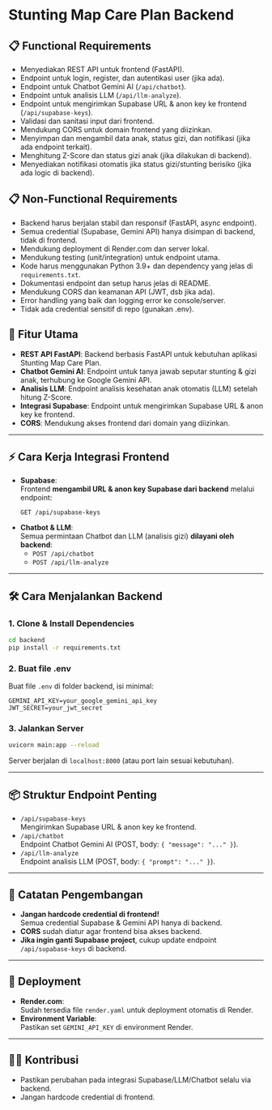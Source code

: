 # Stunting Map Care Plan Backend

## 📋 Functional Requirements

- Menyediakan REST API untuk frontend (FastAPI).
- Endpoint untuk login, register, dan autentikasi user (jika ada).
- Endpoint untuk Chatbot Gemini AI (`/api/chatbot`).
- Endpoint untuk analisis LLM (`/api/llm-analyze`).
- Endpoint untuk mengirimkan Supabase URL & anon key ke frontend (`/api/supabase-keys`).
- Validasi dan sanitasi input dari frontend.
- Mendukung CORS untuk domain frontend yang diizinkan.
- Menyimpan dan mengambil data anak, status gizi, dan notifikasi (jika ada endpoint terkait).
- Menghitung Z-Score dan status gizi anak (jika dilakukan di backend).
- Menyediakan notifikasi otomatis jika status gizi/stunting berisiko (jika ada logic di backend).

## 📋 Non-Functional Requirements

- Backend harus berjalan stabil dan responsif (FastAPI, async endpoint).
- Semua credential (Supabase, Gemini API) hanya disimpan di backend, tidak di frontend.
- Mendukung deployment di Render.com dan server lokal.
- Mendukung testing (unit/integration) untuk endpoint utama.
- Kode harus menggunakan Python 3.9+ dan dependency yang jelas di `requirements.txt`.
- Dokumentasi endpoint dan setup harus jelas di README.
- Mendukung CORS dan keamanan API (JWT, dsb jika ada).
- Error handling yang baik dan logging error ke console/server.
- Tidak ada credential sensitif di repo (gunakan .env).

## 🚀 Fitur Utama

- **REST API FastAPI**: Backend berbasis FastAPI untuk kebutuhan aplikasi Stunting Map Care Plan.
- **Chatbot Gemini AI**: Endpoint untuk tanya jawab seputar stunting & gizi anak, terhubung ke Google Gemini API.
- **Analisis LLM**: Endpoint analisis kesehatan anak otomatis (LLM) setelah hitung Z-Score.
- **Integrasi Supabase**: Endpoint untuk mengirimkan Supabase URL & anon key ke frontend.
- **CORS**: Mendukung akses frontend dari domain yang diizinkan.

---

## ⚡️ Cara Kerja Integrasi Frontend

- **Supabase**:  
  Frontend **mengambil URL & anon key Supabase dari backend** melalui endpoint:
  ```
  GET /api/supabase-keys
  ```
- **Chatbot & LLM**:  
  Semua permintaan Chatbot dan LLM (analisis gizi) **dilayani oleh backend**:
  - `POST /api/chatbot`
  - `POST /api/llm-analyze`

---

## 🛠️ Cara Menjalankan Backend

### 1. **Clone & Install Dependencies**

```sh
cd backend
pip install -r requirements.txt
```

### 2. **Buat file .env**

Buat file `.env` di folder backend, isi minimal:

```
GEMINI_API_KEY=your_google_gemini_api_key
JWT_SECRET=your_jwt_secret
```

### 3. **Jalankan Server**

```sh
uvicorn main:app --reload
```

Server berjalan di `localhost:8000` (atau port lain sesuai kebutuhan).

---

## 📦 Struktur Endpoint Penting

- `/api/supabase-keys`  
  Mengirimkan Supabase URL & anon key ke frontend.
- `/api/chatbot`  
  Endpoint Chatbot Gemini AI (POST, body: `{ "message": "..." }`).
- `/api/llm-analyze`  
  Endpoint analisis LLM (POST, body: `{ "prompt": "..." }`).

---

## 📝 Catatan Pengembangan

- **Jangan hardcode credential di frontend!**  
  Semua credential Supabase & Gemini API hanya di backend.
- **CORS** sudah diatur agar frontend bisa akses backend.
- **Jika ingin ganti Supabase project**, cukup update endpoint `/api/supabase-keys` di backend.

---

## 📄 Deployment

- **Render.com**:  
  Sudah tersedia file `render.yaml` untuk deployment otomatis di Render.
- **Environment Variable**:  
  Pastikan set `GEMINI_API_KEY` di environment Render.

---

## 👩‍💻 Kontribusi

- Pastikan perubahan pada integrasi Supabase/LLM/Chatbot selalu via backend.
- Jangan hardcode credential di frontend.
